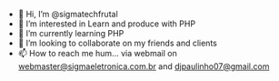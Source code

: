 - 👋 Hi, I’m @sigmatechfrutal
- 👀 I’m interested in Learn and produce with PHP
- 🌱 I’m currently learning PHP
- 💞️ I’m looking to collaborate on my friends and clients
- 📫 How to reach me hum... via webmail on webmaster@sigmaeletronica.com.br and djpaulinho07@gmail.com

<!---
sigmatechfrutal/sigmatechfrutal is a ✨ special ✨ repository because its `README.md` (this file) appears on your GitHub profile.
You can click the Preview link to take a look at your changes.
--->
